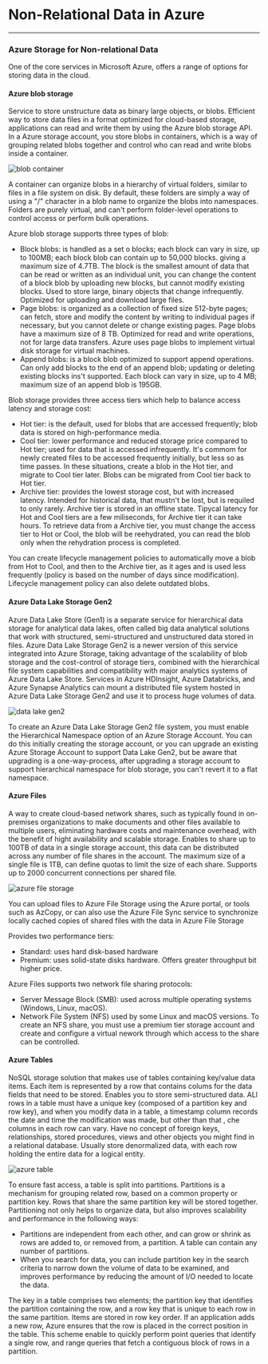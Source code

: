 # Non-Relational Data in Azure

******************************

### Azure Storage for Non-relational Data

One of the core services in Microsoft Azure, offers a range of options for storing data in the cloud.

#### Azure blob storage

Service to store unstructure data as binary large objects, or blobs. Efficient way to store data files in a format optimized for cloud-based storage, applications can read and write them by using the Azure blob storage API.
In a Azure storage account, you store blobs in containers, which is a way of grouping related blobs together and control who can read and write blobs inside a container.

![blob container](img/blob-container.jpg)

A container can organize blobs in a hierarchy of virtual folders, similar to files in a file system on disk. By default, these folders are simply a way of using a "/" character in a blob name to organize the blobs into namespaces. Folders are purely virtual, and can't perform folder-level operations to control access or perform bulk operations.

Azure blob storage supports three types of blob:

- Block blobs: is handled as a set o blocks; each block can vary in size, up to 100MB; each block blob can contain up to 50,000 blocks. giving a maximum size of 4.7TB. The block is the smallest amount of data that can be read or written as an individual unit, you can change the content of a block blob by uploading new blocks, but cannot modify existing blocks. Used to store large, binary objects that change infrequently. Optimized for uploading and download large files.
- Page blobs: is organized as a collection of fixed size 512-byte pages; can fetch, store and modify the content by writing to individual pages if necessary, but you cannot delete or change existing pages. Page blobs have a maximum size of 8 TB. Optimized for read and write operations, not for large data transfers. Azure uses page blobs to implement virtual disk storage for virtual machines.
- Append blobs: is a block blob optimized to support append operations. Can only add blocks to the end of an append blob; updating or deleting existing blocks ins't supported. Each block can vary in size, up to 4 MB; maximum size of an append blob is 195GB.

Blob storage provides three access tiers which help to balance access latency and storage cost:

- Hot tier: is the default, used for blobs that are accessed frequently; blob data is stored on high-performance media.
- Cool tier: lower performance and reduced storage price compared to Hot tier; used for data that is accessed infrequently. It's commom for newly created files to be accessed frequently initially, but less so as time passes. In these situations, create a blob in the Hot tier, and migrate to Cool tier later. Blobs can be migrated from Cool tier back to Hot tier.
- Archive tier: provides the lowest storage cost, but with increased latency. Intended for historical data, that mustn't be lost, but is requiled to only rarely. Archive tier is stored in an offline state. Tipycal latency for Hot and Cool tiers are a few miliseconds, for Archive tier it can take hours. To retrieve data from a Archive tier, you must change the access tier to Hot or Cool, the blob will be reehydrated, you can read the blob only when the rehydration process is completed.

You can create lifecycle management policies to automatically move a blob from Hot to Cool, and then to the Archive tier, as it ages and is used less frequently (policy is based on the number of days since modification). Lifecycle management policy can also delete outdated blobs.

#### Azure Data Lake Storage Gen2

Azure Data Lake Store (Gen1) is a separate service for hierarchical data storage for analytical data lakes, often called big data analytical solutions that work with structured, semi-structured and unstructured data stored in files. Azure Data Lake Storage Gen2 is a newer version of this service integrated into Azure Storage, taking advantage of the scalability of blob storage and the cost-control of storage tiers, combined with the hierarchical file system capabilities and compatibility with major analytics systems of Azure Data Lake Store.
Services in Azure HDInsight, Azure Databricks, and Azure Synapse Analytics can mount a distributed file system hosted in Azure Data Lake Storage Gen2 and use it to process huge volumes of data.

![data lake gen2](img/data-lake-gen2.jpg)

To create an Azure Data Lake Storage Gen2 file system, you must enable the Hierarchical Namespace option of an Azure Storage Account. You can do this initially creating the storage account, or you can upgrade an existing Azure Storage Account to support Data Lake Gen2, but be aware that upgrading is a one-way-process, after upgrading a storage account to support hierarchical namespace for blob storage, you can't revert it to a flat namespace.

#### Azure Files
A way to create cloud-based network shares, such as typically found in on-premises organizations to make documents and other files available to multiple users, eliminating hardware costs and maintenance overhead, with the benefit of hight availability and scalable storage.
Enables to share up to 100TB of data in a single storage account, this data can be distributed across any number of file shares in the account. The maximum size of a single file is 1TB, can define quotas to limit the size of each share. Supports up to 2000 concurrent connections per shared file.

![azure file storage](img/az-files.jpg)

You can upload files to Azure File Storage using the Azure portal, or tools such as AzCopy, or can also use the Azure File Sync service to synchronize locally cached copies of shared files with the data in Azure File Storage

Provides two performance tiers:

- Standard: uses hard disk-based hardware
- Premium: uses solid-state disks hardware. Offers greater throughput bit higher price.

Azure Files supports two network file sharing protocols:

- Server Message Block (SMB): used across multiple operating systems (Windows, Linux, macOS).
- Network File System (NFS) used by some Linux and macOS versions. To create an NFS share, you must use a premium tier storage account and create and configure a virtual nework through which access to the share can be controlled.

#### Azure Tables
NoSQL storage solution that makes use of tables containing key/value data items. Each item is represented by a row that contains colums for the data fields that need to be stored.
Enables you to store semi-structured data. ALl rows in a table must have a unique key (composed of a partition key and row key), and when you modify data in a table, a timestamp column records the date and time the modification was made, but other than that , che columns in each row can vary. Have no concept of foreign keys, relationships, stored procedures, views and other objects you might find in a relational database. Usually store denormalized data, with each row holding the entire data for a logical entity.

![azure table](img/az-table.jpg)

To ensure fast access, a table is split into partitions. Partitions is a mechanism for grouping related row, based on a common property or partition key. Rows that share the same partition key will be stored together. Partitioning not only helps to organize data, but also improves scalability and performance in the following ways:

- Partitions are independent from each other, and can grow or shrink as rows are added to, or removed from, a partition. A table can contain any number of partitions.
- When you search for data, you can include partition key in the search criteria to narrow down the volume of data to be examined, and improves performance by reducing the amount of I/O needed to locate the data.

The key in a table comprises two elements; the partition key that identifies the partition containing the row, and a row key that is unique to each row in the same partition. Items are stored in row key order. If an application adds a new row, Azure ensures that the row is placed in the correct position in the table. This scheme enable to quickly perform point queries that identify a single row, and range queries that fetch a contiguous block of rows in a partition.